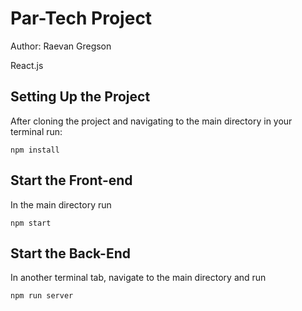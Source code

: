 # Par-Tech Project

Author: Raevan Gregson

React.js

  

## Setting Up the Project

After cloning the project and navigating to the main directory in your terminal run:

    npm install

## Start the Front-end

In the main directory run 

    npm start
## Start the Back-End
In another terminal tab, navigate to the main directory and run 

    npm run server
